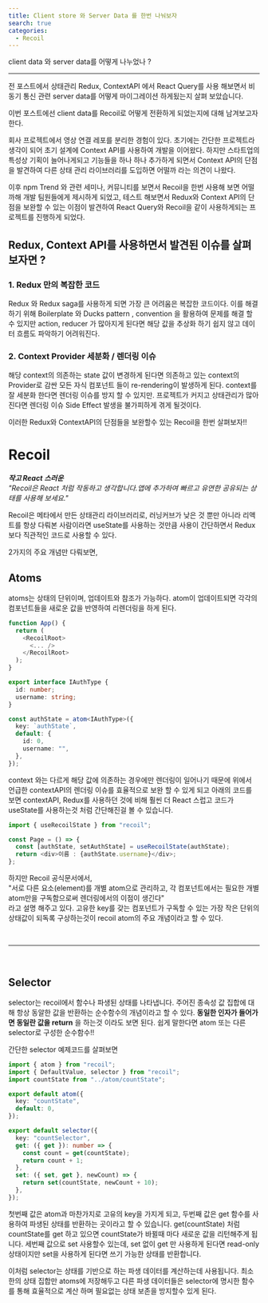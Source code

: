 ```yaml
---
title: Client store 와 Server Data 를 한번 나눠보자
search: true
categories:
  - Recoil
---
```


client data 와 server data를 어떻게 나누었나 ?

---

전 포스트에서 상태관리 Redux, ContextAPI 에서 React Query를 사용 해보면서 비동기 통신 관련 server data를 어떻게 마이그레이션 하게됬는지 살펴 보았습니다.

이번 포스트에선 client data를 Recoil로 어떻게 전환하게 되었는지에 대해 남겨보고자 한다.

회사 프로젝트에서 영상 연결 레포를 분리한 경험이 있다. 초기에는 간단한 프로젝트라 생각이 되어 초기 설계에 Context API를 사용하여 개발을 이어왔다. 하지만 스타트업의 특성상 기획이 늘어나게되고 기능들을 하나 하나 추가하게 되면서 Context API의 단점을 발견하여 다른 상태 관리 라이브러리를 도입하면 어떨까 라는 의견이 나왔다.

이후 npm Trend 와 관련 세미나, 커뮤니티를 보면서 Recoil을 한번 사용해 보면 어떨까해 개발 팀원들에게 제시하게 되었고, 테스트 해보면서 Redux와 Context API의 단점을 보완할 수 있는 이점이 발견하여 React Query와 Recoil을 같이 사용하게되는 프로젝트를 진행하게 되었다.

## Redux, Context API를 사용하면서 발견된 이슈를 살펴보자면 ?

### 1. Redux 만의 복잡한 코드

Redux 와 Redux saga를 사용하게 되면 가장 큰 어려움은 복잡한 코드이다. 이를 해결하기 위해 Boilerplate 와 Ducks pattern , convention 을 활용하여 문제를 해결 할 수 있지만 action, reducer 가 많아지게 된다면 해당 값을 추상화 하기 쉽지 않고 데이터 흐름도 파악하기 어려워진다.

### 2. Context Provider 세분화 / 렌더링 이슈

해당 context의 의존하는 state 값이 변경하게 된다면 의존하고 있는 context의 Provider로 감싼 모든 자식 컴포넌트 들이 re-rendering이 발생하게 된다. context를 잘 세분화 한다면 렌더링 이슈를 방지 할 수 있지만. 프로젝트가 커지고 상태관리가 많아 진다면 렌더링 이슈 Side Effect 발생을 불가피하게 겪게 될것이다.

이러한 Redux와 ContextAPI의 단점들을 보완할수 있는 Recoil을 한번 살펴보자!!

# Recoil

**_작고 React 스러운_**</br>
_"Recoil은 React 처럼 작동하고 생각합니다.앱에 추가하여 빠르고 유연한 공유되는 상태를 사용해 보세요."_

Recoil은 메타에서 만든 상태관리 라이브러리로, 러닝커브가 낮은 것 뿐만 아니라 리액트를 항상 다뤄본 사람이라면 useState를 사용하는 것만큼 사용이 간단하면서 Redux 보다 직관적인 코드로 사용할 수 있다.

2가지의 주요 개념만 다뤄보면,

## Atoms

atoms는 상태의 단위이며, 업데이트와 참조가 가능하다. atom이 업데이트되면 각각의 컴포넌트들을 새로운 값을 반영하여 리렌더링을 하게 된다.

```ts
function App() {
  return (
    <RecoilRoot>
      <... />
    </RecoilRoot>
  );
}

export interface IAuthType {
  id: number;
  username: string;
}

const authState = atom<IAuthType>({
  key: `authState`,
  default: {
    id: 0,
    username: "",
  },
});
```

context 와는 다르게 해당 값에 의존하는 경우에만 렌더링이 일어나기 때문에 위에서 언급한 contextAPI의 렌더링 이슈를 효율적으로 보완 할 수 있게 되고 아래의 코드를 보면 contextAPI, Redux를 사용하던 것에 비해 훨씬 더 React 스럽고 코드가 useState를 사용하는것 처럼 간단해진걸 볼 수 있습니다.

```ts
import { useRecoilState } from "recoil";

const Page = () => {
  const [authState, setAuthState] = useRecoilState(authState);
  return <div>이름 : {authState.username}</div>;
};
```

하지만 Recoil 공식문서에서,</br>
"서로 다른 요소(element)를 개별 atom으로 관리하고, 각 컴포넌트에서는 필요한 개별 atom만을 구독함으로써 렌더링에서의 이점이 생긴다"</br>
라고 설명 해주고 있다. 고유한 key를 갖는 컴포넌트가 구독할 수 있는 가장 작은 단위의 상태값이 되독록 구상하는것이 recoil atom의 주요 개념이라고 할 수 있다.

</br>

---

</br>

## Selector

selector는 recoil에서 함수나 파생된 상태를 나타냅니다. 주어진 종속성 값 집합에 대해 항상 동알한 값을 반환하는 순수함수의 개념이라고 할 수 있다. **동일한 인자가 들어가면 동일란 값을 return** 을 하는것 이라도 보면 된다. 쉽게 말한다면 atom 또는 다른 selector로 구성한 순수함수!!

간단한 selector 예제코드를 살펴보면

```ts
import { atom } from "recoil";
import { DefaultValue, selector } from "recoil";
import countState from "../atom/countState";

export default atom({
  key: "countState",
  default: 0,
});

export default selector({
  key: "countSelector",
  get: ({ get }): number => {
    const count = get(countState);
    return count + 1;
  },
  set: ({ set, get }, newCount) => {
    return set(countState, newCount + 10);
  },
});
```

첫번째 값은 atom과 마찬가지로 고유의 key을 가지게 되고,
두번째 값은 get 함수를 사용하여 파생된 상태를 반환하는 곳이라고 할 수 있습니다.
get(countState) 처럼 countState를 get 하고 있으면 countState가 바뀔때 마다 새로운 값을 리턴해주게 됩니다.
세번째 값으로 set 사용할수 있는데, set 없이 get 만 사용하게 된다면 read-only 상태이지만 set을 사용하게 된다면 쓰기 가능한 상태를 반환합니다.

이처럼 selector는 상태를 기반으로 하는 파생 데이터를 계산하는데 사용됩니다.
최소한의 상태 집합만 atoms에 저장해두고 다른 파생 데이터들은 selector에 명시한 함수를 통해 효율적으로 계산 하며 필요없는 상태 보존을 방지할수 있게 된다.

